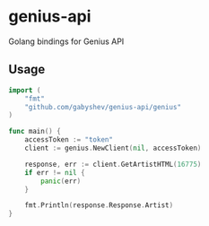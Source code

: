 # genius-api
Golang bindings for Genius API


## Usage

```go
import (
	"fmt"
	"github.com/gabyshev/genius-api/genius"
)

func main() {
	accessToken := "token"
	client := genius.NewClient(nil, accessToken)

	response, err := client.GetArtistHTML(16775)
	if err != nil {
		panic(err)
	}

	fmt.Println(response.Response.Artist)
}

```
